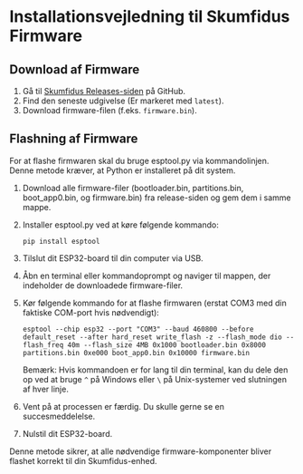 # Installationsvejledning til Skumfidus Firmware

## Download af Firmware

1. Gå til [Skumfidus Releases-siden](https://github.com/OrangeMakers/Skumfidus/releases) på GitHub.
2. Find den seneste udgivelse (Er markeret med `latest`).
3. Download firmware-filen (f.eks. `firmware.bin`).

## Flashning af Firmware

For at flashe firmwaren skal du bruge esptool.py via kommandolinjen. Denne metode kræver, at Python er installeret på dit system.

1. Download alle firmware-filer (bootloader.bin, partitions.bin, boot_app0.bin, og firmware.bin) fra release-siden og gem dem i samme mappe.

2. Installer esptool.py ved at køre følgende kommando:
   ```
   pip install esptool
   ```

3. Tilslut dit ESP32-board til din computer via USB.

4. Åbn en terminal eller kommandoprompt og naviger til mappen, der indeholder de downloadede firmware-filer.

5. Kør følgende kommando for at flashe firmwaren (erstat COM3 med din faktiske COM-port hvis nødvendigt):
   ```
   esptool --chip esp32 --port "COM3" --baud 460800 --before default_reset --after hard_reset write_flash -z --flash_mode dio --flash_freq 40m --flash_size 4MB 0x1000 bootloader.bin 0x8000 partitions.bin 0xe000 boot_app0.bin 0x10000 firmware.bin
   ```

   Bemærk: Hvis kommandoen er for lang til din terminal, kan du dele den op ved at bruge `^` på Windows eller `\` på Unix-systemer ved slutningen af hver linje.

6. Vent på at processen er færdig. Du skulle gerne se en succesmeddelelse.

7. Nulstil dit ESP32-board.

Denne metode sikrer, at alle nødvendige firmware-komponenter bliver flashet korrekt til din Skumfidus-enhed.
